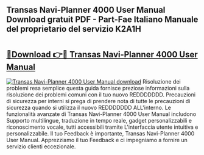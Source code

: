 ## Transas Navi-Planner 4000 User Manual Download gratuit PDF - Part-Fae Italiano Manuale del proprietario del servizio K2A1H

# <h2><a href="http://dfe9jh.blite.top/?on=Transas+Navi-Planner+4000+User+Manual">🔗Download 👉🔴 Transas Navi-Planner 4000 User Manual</a></h2>

[![Transas Navi-Planner 4000 User Manual download](https://i.imgur.com/lujVjoI.png)](http://dfe9jh.blite.top/?on=Transas+Navi-Planner+4000+User+Manual)
Risoluzione dei problemi resa semplice questa guida fornisce preziose informazioni sulla risoluzione dei problemi comuni con il tuo nuovo REDDDDDDD. Precauzioni di sicurezza per interni si prega di prendere nota di tutte le precauzioni di sicurezza quando si utilizza il nuovo REDDDDDDD ALL'interno. Le funzionalità avanzate di Transas Navi-Planner 4000 User Manual includono Supporto multilingue, traduzione in tempo reale, gadget personalizzabili e riconoscimento vocale, tutti accessibili tramite L'interfaccia utente intuitiva e personalizzabile. Il tuo Feedback è importante, Transas Navi-Planner 4000 User Manual. Apprezziamo il tuo Feedback e ci impegniamo a fornire un servizio clienti eccezionale.
